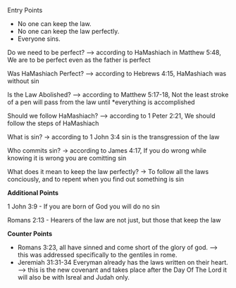 Entry Points
- No one can keep the law.
- No one can keep the law perfectly.
- Everyone sins.


Do we need to be perfect? --> according to HaMashiach in Matthew 5:48, We are to be perfect even as the father is perfect  

Was HaMashiach Perfect? --> according to Hebrews 4:15, HaMashiach was without sin  

Is the Law Abolished? --> according to Matthew 5:17-18, Not the least stroke of a pen will pass from the law until *everything is accomplished  

Should we follow HaMashiach? --> according to 1 Peter 2:21, We should follow the steps of HaMashiach  

What is sin? -> according to 1 John 3:4 sin is the transgression of the law  

Who commits sin? -> according to James 4:17, If you do wrong while knowing it is wrong you are comitting sin   

What does it mean to keep the law perfectly? -> To follow all the laws conciously, and to repent when you find out something is sin  

**Additional Points** 

1 John 3:9 - If you are born of God you will do no sin  

Romans 2:13 - Hearers of the law are not just, but those that keep the law  
  
  
**Counter Points**
- Romans 3:23, all have sinned and come short of the glory of god. --> this was addressed specifically to the gentiles in rome.
- Jeremiah 31:31-34 Everyman already has the laws written on their heart. --> this is the new covenant and takes place after the Day Of The Lord it will also be with Isreal and Judah only. 

